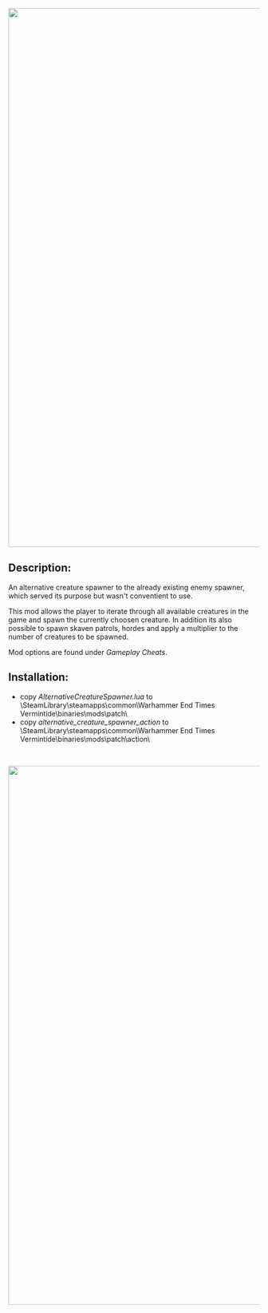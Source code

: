 <p align="center">
  <img src="../../../assets/banner-top.png" width="1080">
</p>

## Description:
An alternative creature spawner to the already existing enemy spawner, which served its purpose but wasn't conventient to use.

This mod allows the player to iterate through all available creatures in the game and spawn the currently choosen creature. In addition its also possible to spawn skaven patrols, hordes and apply a multiplier to the number of creatures to be spawned.

Mod options are found under *Gameplay Cheats*.

## Installation:
- copy *AlternativeCreatureSpawner.lua* to \SteamLibrary\steamapps\common\Warhammer End Times Vermintide\binaries\mods\patch\
- copy *alternative_creature_spawner_action* to \SteamLibrary\steamapps\common\Warhammer End Times Vermintide\binaries\mods\patch\action\

<br/>

<p align="center">
  <img src="../../../assets/banner-buttom.png" width="1080">
</p>
